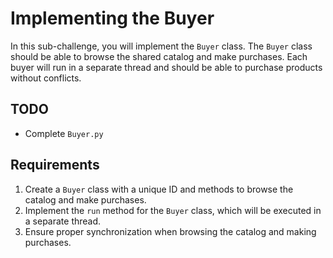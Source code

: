 # Implementing the Buyer

In this sub-challenge, you will implement the `Buyer` class. The `Buyer` class should be able to browse the shared catalog and make purchases. Each buyer will run in a separate thread and should be able to purchase products without conflicts.

## TODO

- Complete `Buyer.py`

## Requirements

1. Create a `Buyer` class with a unique ID and methods to browse the catalog and make purchases.
2. Implement the `run` method for the `Buyer` class, which will be executed in a separate thread.
3. Ensure proper synchronization when browsing the catalog and making purchases.
